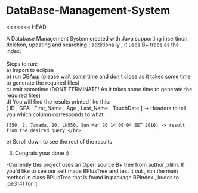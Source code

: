 # DataBase-Management-System
<<<<<<< HEAD

A Database Management System created with Java supporting insertinon, deletion, updating and searching ; additionally , it uses B+ trees as the index. </br>
</br>
 Steps to run:</br>
  a) Import to eclipse</br>
  b) run DBApp (please wait some time and don't close as it takes some time to generate the required files)  </br>
  c) wait sometime (DONT TERMINATE! As it takes some time to generate the required files) </br>
  d) You will find the results printed like this:</br>
    [ ID ,  GPA ,  First_Name ,  Age ,  Last_Name ,  TouchDate ] -> Headers to tell you which column corresponds to what</br>

	[550, 2, 7amada, 20, LN550, Sun Mar 20 14:09:04 EET 2016] -> result from the desired query </br>
  e) Scroll down to see the rest of the results </br>

3) Congrats your done :) </br>

-Currently this project uses an Open source B+ tree from author jxlilin. If you'd like to see our self made BPlusTree and test it out , run the main method in class BPlusTree that is found in package BPIndex , kudos to joe3141 for it </br>
